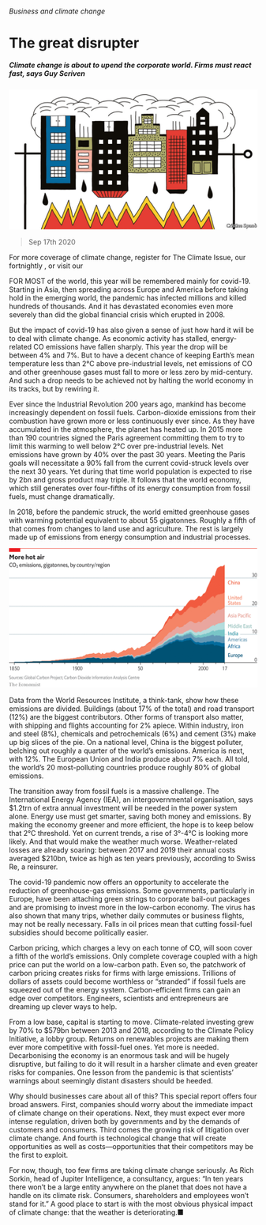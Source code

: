 ###### Business and climate change

# The great disrupter 

##### Climate change is about to upend the corporate world. Firms must react fast, says Guy Scriven 

![image](images/20200919_SRD001_0.jpg) 

> Sep 17th 2020 

For more coverage of climate change, register for The Climate Issue, our fortnightly , or visit our 

FOR MOST of the world, this year will be remembered mainly for covid-19. Starting in Asia, then spreading across Europe and America before taking hold in the emerging world, the pandemic has infected millions and killed hundreds of thousands. And it has devastated economies even more severely than did the global financial crisis which erupted in 2008.

But the impact of covid-19 has also given a sense of just how hard it will be to deal with climate change. As economic activity has stalled, energy-related CO emissions have fallen sharply. This year the drop will be between 4% and 7%. But to have a decent chance of keeping Earth’s mean temperature less than 2°C above pre-industrial levels, net emissions of CO and other greenhouse gases must fall to more or less zero by mid-century. And such a drop needs to be achieved not by halting the world economy in its tracks, but by rewiring it.


Ever since the Industrial Revolution 200 years ago, mankind has become increasingly dependent on fossil fuels. Carbon-dioxide emissions from their combustion have grown more or less continuously ever since. As they have accumulated in the atmosphere, the planet has heated up. In 2015 more than 190 countries signed the Paris agreement committing them to try to limit this warming to well below 2°C over pre-industrial levels. Net emissions have grown by 40% over the past 30 years. Meeting the Paris goals will necessitate a 90% fall from the current covid-struck levels over the next 30 years. Yet during that time world population is expected to rise by 2bn and gross product may triple. It follows that the world economy, which still generates over four-fifths of its energy consumption from fossil fuels, must change dramatically.

In 2018, before the pandemic struck, the world emitted greenhouse gases with warming potential equivalent to about 55 gigatonnes. Roughly a fifth of that comes from changes to land use and agriculture. The rest is largely made up of emissions from energy consumption and industrial processes.

![image](images/20200919_SRC551.png) 


Data from the World Resources Institute, a think-tank, show how these emissions are divided. Buildings (about 17% of the total) and road transport (12%) are the biggest contributors. Other forms of transport also matter, with shipping and flights accounting for 2% apiece. Within industry, iron and steel (8%), chemicals and petrochemicals (6%) and cement (3%) make up big slices of the pie. On a national level, China is the biggest polluter, belching out roughly a quarter of the world’s emissions. America is next, with 12%. The European Union and India produce about 7% each. All told, the world’s 20 most-polluting countries produce roughly 80% of global emissions.

The transition away from fossil fuels is a massive challenge. The International Energy Agency (IEA), an intergovernmental organisation, says $1.2trn of extra annual investment will be needed in the power system alone. Energy use must get smarter, saving both money and emissions. By making the economy greener and more efficient, the hope is to keep below that 2°C threshold. Yet on current trends, a rise of 3°-4°C is looking more likely. And that would make the weather much worse. Weather-related losses are already soaring: between 2017 and 2019 their annual costs averaged $210bn, twice as high as ten years previously, according to Swiss Re, a reinsurer.

The covid-19 pandemic now offers an opportunity to accelerate the reduction of greenhouse-gas emissions. Some governments, particularly in Europe, have been attaching green strings to corporate bail-out packages and are promising to invest more in the low-carbon economy. The virus has also shown that many trips, whether daily commutes or business flights, may not be really necessary. Falls in oil prices mean that cutting fossil-fuel subsidies should become politically easier.

Carbon pricing, which charges a levy on each tonne of CO, will soon cover a fifth of the world’s emissions. Only complete coverage coupled with a high price can put the world on a low-carbon path. Even so, the patchwork of carbon pricing creates risks for firms with large emissions. Trillions of dollars of assets could become worthless or “stranded” if fossil fuels are squeezed out of the energy system. Carbon-efficient firms can gain an edge over competitors. Engineers, scientists and entrepreneurs are dreaming up clever ways to help.

From a low base, capital is starting to move. Climate-related investing grew by 70% to $579bn between 2013 and 2018, according to the Climate Policy Initiative, a lobby group. Returns on renewables projects are making them ever more competitive with fossil-fuel ones. Yet more is needed. Decarbonising the economy is an enormous task and will be hugely disruptive, but failing to do it will result in a harsher climate and even greater risks for companies. One lesson from the pandemic is that scientists’ warnings about seemingly distant disasters should be heeded.

Why should businesses care about all of this? This special report offers four broad answers. First, companies should worry about the immediate impact of climate change on their operations. Next, they must expect ever more intense regulation, driven both by governments and by the demands of customers and consumers. Third comes the growing risk of litigation over climate change. And fourth is technological change that will create opportunities as well as costs—opportunities that their competitors may be the first to exploit.

For now, though, too few firms are taking climate change seriously. As Rich Sorkin, head of Jupiter Intelligence, a consultancy, argues: “In ten years there won’t be a large entity anywhere on the planet that does not have a handle on its climate risk. Consumers, shareholders and employees won’t stand for it.” A good place to start is with the most obvious physical impact of climate change: that the weather is deteriorating.■

